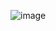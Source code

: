
![image](https://github.com/kavyayadav11/My-Profile/assets/135847129/79b6dc5c-bacc-4cbe-8df3-c49185ff6849)

                                
